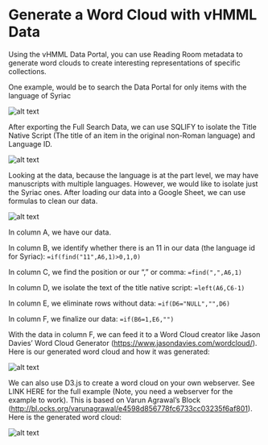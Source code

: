 # Generate a Word Cloud with vHMML Data

Using the vHMML Data Portal, you can use Reading Room metadata to generate word clouds to create interesting representations of specific collections.

One example, would be to search the Data Portal for only items with the language of Syriac

![alt text](https://github.com/vHMML/vhmml-dp-word-cloud/blob/master/img/wc_language_1.PNG "filter language")

After exporting the Full Search Data, we can use SQLIFY to isolate the Title Native Script (The title of an item in the original non-Roman language) and Language ID. 

![alt text](https://github.com/vHMML/vhmml-dp-word-cloud/blob/master/img/wc_sqyilfy_2.PNG "SQLIFY")

Looking at the data, because the language is at the part level, we may have manuscripts with multiple languages. However, we would like to isolate just the Syriac ones. After loading our data into a Google Sheet, we can use formulas to clean our data. 

![alt text](https://github.com/vHMML/vhmml-dp-word-cloud/blob/master/img/wc_gs_3.PNG "Google Sheet")

In column A, we have our data. 

In column B, we identify whether there is an 11 in our data (the language id for Syriac): ```=if(find("11",A6,1)>0,1,0)```

In column C, we find the position or our “,” or comma: ```=find(",",A6,1)```

In column D, we isolate the text of the title native script: ```=left(A6,C6-1)```

In column E, we eliminate rows without data: ```=if(D6="NULL","",D6)```

In column F, we finalize our data: ```=if(B6=1,E6,"")```

With the data in column F, we can feed it to a Word Cloud creator like Jason Davies’ Word Cloud Generator (https://www.jasondavies.com/wordcloud/). Here is our generated word cloud and how it was generated:

![alt text](https://github.com/vHMML/vhmml-dp-word-cloud/blob/master/img/wc_jd_wcg_5.PNG "Word Cloud Generator")

We can also use D3.js to create a word cloud on your own webserver. See LINK HERE for the full example (Note, you need a webserver for the example to work). This is based on Varun Agrawal’s Block (http://bl.ocks.org/varunagrawal/e4598d856778fc6733cc03235f6af801). Here is the generated word cloud:

![alt text](https://github.com/vHMML/vhmml-dp-word-cloud/blob/master/img/wordcloud_syriac_localhost.PNG "D3.js Word Cloud")


